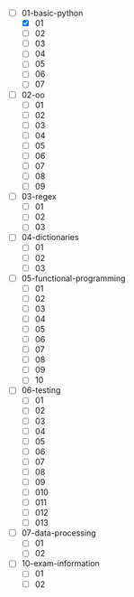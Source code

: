 - [ ] 01-basic-python
    - [x] 01
    - [ ] 02
    - [ ] 03
    - [ ] 04
    - [ ] 05
    - [ ] 06
    - [ ] 07

- [ ] 02-oo
    - [ ] 01
    - [ ] 02
    - [ ] 03
    - [ ] 04
    - [ ] 05
    - [ ] 06
    - [ ] 07
    - [ ] 08
    - [ ] 09

- [ ] 03-regex
    - [ ] 01
    - [ ] 02
    - [ ] 03

- [ ] 04-dictionaries
    - [ ] 01
    - [ ] 02
    - [ ] 03

- [ ] 05-functional-programming
    - [ ] 01
    - [ ] 02
    - [ ] 03
    - [ ] 04
    - [ ] 05
    - [ ] 06
    - [ ] 07
    - [ ] 08
    - [ ] 09
    - [ ] 10

- [ ] 06-testing
    - [ ] 01
    - [ ] 02
    - [ ] 03
    - [ ] 04
    - [ ] 05
    - [ ] 06
    - [ ] 07
    - [ ] 08
    - [ ] 09
    - [ ] 010
    - [ ] 011
    - [ ] 012
    - [ ] 013

- [ ] 07-data-processing
    - [ ] 01
    - [ ] 02

- [ ] 10-exam-information
    - [ ] 01
    - [ ] 02

